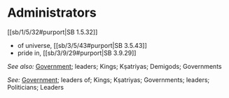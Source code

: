 # Administrators

[[sb/1/5/32#purport|SB 1.5.32]]

* of universe, [[sb/3/5/43#purport|SB 3.5.43]]
* pride in, [[sb/3/9/29#purport|SB 3.9.29]]

*See also:* [Government](entries/governments.md); leaders; Kings; Kṣatriyas; Demigods; Governments

*See:* [Government](entries/governments.md); leaders of; Kings; Kṣatriyas; Governments; leaders; Politicians; Leaders
